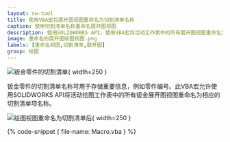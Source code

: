 ```yaml
---
layout: sw-tool
title: 使用VBA宏将展开图视图重命名为切割清单名称
caption: 使用切割清单名称重命名展开图视图
description: 使用SOLIDWORKS API，使用VBA宏将活动工作表中的所有展开图视图重命名为相应的切割清单名称
image: 重命名的展开图绘图视图.png
labels: [重命名视图,切割清单,展开图]
group: 绘图
---
```

![钣金零件的切割清单](切割清单名称.png){ width=250 }

钣金零件的切割清单名称可用于存储重要信息，例如零件编号。此VBA宏允许使用SOLIDWORKS API将活动绘图工作表中的所有钣金展开图视图重命名为相应的切割清单项名称。

![绘图视图重命名为切割清单后](重命名的展开图绘图视图.png){ width=250 }

{% code-snippet { file-name: Macro.vba } %}